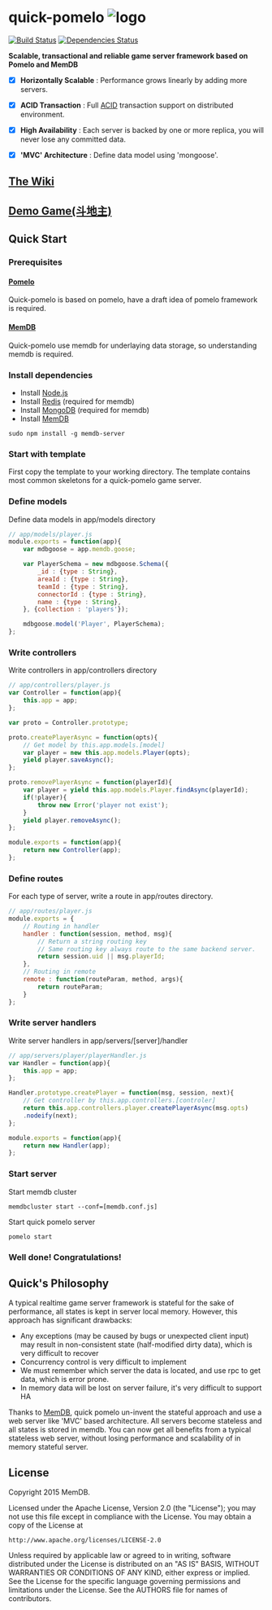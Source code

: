 # quick-pomelo ![logo](https://github.com/memdb/memdb/wiki/images/logo.png)

[![Build Status](https://travis-ci.org/memdb/quick-pomelo.svg?branch=master)](https://travis-ci.org/memdb/quick-pomelo)
[![Dependencies Status](https://david-dm.org/memdb/quick-pomelo.svg)](https://david-dm.org/memdb/quick-pomelo)

__Scalable, transactional and reliable game server framework based on Pomelo and MemDB__

- [x] __Horizontally Scalable__ : Performance grows linearly by adding more servers.

- [x] __ACID Transaction__ : Full [ACID](https://en.wikipedia.org/wiki/ACID) transaction support on distributed environment.

- [x] __High Availability__ : Each server is backed by one or more replica, you will never lose any committed data.

- [x] __'MVC' Architecture__ : Define data model using 'mongoose'.

## [The Wiki](https://github.com/memdb/quick-pomelo/wiki)

## [Demo Game(斗地主)](https://github.com/memdb/quick-pomelo-demo)

## Quick Start

### Prerequisites

#### [Pomelo](https://github.com/NetEase/pomelo)

Quick-pomelo is based on pomelo, have a draft idea of pomelo framework is required.

#### [MemDB](https://github.com/memdb/memdb)

Quick-pomelo use memdb for underlaying data storage, so understanding memdb is required.

### Install dependencies

* Install [Node.js](https://nodejs.org/download)
* Install [Redis](http://redis.io/download) (required for memdb)
* Install [MongoDB](https://www.mongodb.org/downloads) (required for memdb)
* Install [MemDB](https://github.com/memdb/memdb)
```
sudo npm install -g memdb-server
```

### Start with template

First copy the template to your working directory. The template contains most common skeletons for a quick-pomelo game server.


### Define models

Define data models in app/models directory

```js
// app/models/player.js
module.exports = function(app){
    var mdbgoose = app.memdb.goose;

    var PlayerSchema = new mdbgoose.Schema({
        _id : {type : String},
        areaId : {type : String},
        teamId : {type : String},
        connectorId : {type : String},
        name : {type : String},
    }, {collection : 'players'});

    mdbgoose.model('Player', PlayerSchema);
};
```

### Write controllers 

Write controllers in app/controllers directory

```js
// app/controllers/player.js
var Controller = function(app){
    this.app = app;
};

var proto = Controller.prototype;

proto.createPlayerAsync = function(opts){
    // Get model by this.app.models.[model]
    var player = new this.app.models.Player(opts);
    yield player.saveAsync();
};

proto.removePlayerAsync = function(playerId){
    var player = yield this.app.models.Player.findAsync(playerId);
    if(!player){
        throw new Error('player not exist');
    }
    yield player.removeAsync();
};

module.exports = function(app){
    return new Controller(app);
};
```

### Define routes

For each type of server, write a route in app/routes directory.

```js
// app/routes/player.js
module.exports = {
    // Routing in handler
    handler : function(session, method, msg){
        // Return a string routing key
        // Same routing key always route to the same backend server.
        return session.uid || msg.playerId;
    },
    // Routing in remote
    remote : function(routeParam, method, args){
        return routeParam;
    }
};
```

### Write server handlers

Write server handlers in app/servers/[server]/handler

```js
// app/servers/player/playerHandler.js
var Handler = function(app){
    this.app = app;
};

Handler.prototype.createPlayer = function(msg, session, next){
    // Get controller by this.app.controllers.[controler]
    return this.app.controllers.player.createPlayerAsync(msg.opts)
    .nodeify(next); 
};

module.exports = function(app){
    return new Handler(app);
};
```

### Start server
Start memdb cluster
```
memdbcluster start --conf=[memdb.conf.js]
```
Start quick pomelo server
```
pomelo start
```

### Well done! Congratulations!


## Quick's Philosophy

A typical realtime game server framework is stateful for the sake of performance, all states is kept in server local memory. However, this approach has significant drawbacks:

- Any exceptions (may be caused by bugs or unexpected client input) may result in non-consistent state (half-modified dirty data), which is very difficult to recover
- Concurrency control is very difficult to implement
- We must remember which server the data is located, and use rpc to get data, which is error prone.
- In memory data will be lost on server failure, it's very difficult to support HA

Thanks to [MemDB](http://memdb.org), quick pomelo un-invent the stateful approach and use a web server like 'MVC' based architecture. All servers become stateless and all states is stored in memdb. You can now get all benefits from a typical stateless web server, without losing performance and scalability of in memory stateful server.


## License

Copyright 2015 MemDB.

Licensed under the Apache License, Version 2.0 (the "License");
you may not use this file except in compliance with the License.
You may obtain a copy of the License at

    http://www.apache.org/licenses/LICENSE-2.0

Unless required by applicable law or agreed to in writing, software
distributed under the License is distributed on an "AS IS" BASIS,
WITHOUT WARRANTIES OR CONDITIONS OF ANY KIND, either express or
implied. See the License for the specific language governing
permissions and limitations under the License. See the AUTHORS file
for names of contributors.
